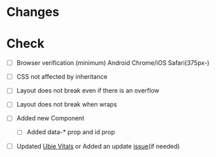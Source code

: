 # Changes

# Check

- [ ] Browser verification (minimum) Android Chrome/iOS Safari(375px-)
- [ ] CSS not affected by inheritance
- [ ] Layout does not break even if there is an overflow
- [ ] Layout does not break when wraps
- [ ] Added new Component
  - [ ] Added data-* prop and id prop
- [ ] Updated [Ubie Vitals](https://github.com/ubie-oss/ubie-vitals-website) or Added an update [issue](https://github.com/ubie-oss/ubie-vitals-website/issues)(if needed)


